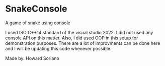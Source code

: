 # SnakeConsole
A game of snake using console

I used ISO C++14 standard of the visual studio 2022.
I did not used any console API on this matter.
Also, I did used OOP in this setup for demonstration purposes.
There are a lot of improvments can be done here and I will be updating this code whenever possible.

Made by: Howard Soriano

